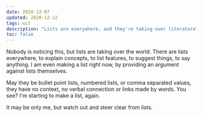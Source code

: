 ```yaml
---
date: 2020-12-07
updated: 2020-12-12
tags: wit
description: "Lists are everywhere, and they're taking over literature"
toc: false
---
```

Nobody is noticing this, but lists are taking over the world. There are lists everywhere, to explain concepts, to list features, to suggest things, to say anything. I am even making a list right now, by providing an argument against lists themselves.

May they be bullet point lists, numbered lists, or comma separated values, they have no context, no verbal connection or links made by words. You see? I'm starting to make a list, again.

It may be only me, but watch out and steer clear from lists.
